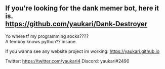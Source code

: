 ## If you're looking for the dank memer bot, here it is.                  https://github.com/yaukari/Dank-Destroyer

Yo where tf my programming socks????                     
A femboy knows python?? insane.

If you wanna see any website project im working:
https://yaukari.github.io

Twitter: https://twitter.com/yaukari4
Discord: yaukari#2490
